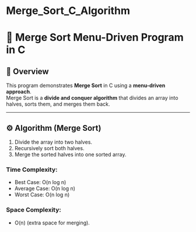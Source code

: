 # Merge_Sort_C_Algorithm
# 📘 Merge Sort Menu-Driven Program in C

## 📌 Overview
This program demonstrates **Merge Sort** in C using a **menu-driven approach**.  
Merge Sort is a **divide and conquer algorithm** that divides an array into halves, sorts them, and merges them back.

---

## ⚙️ Algorithm (Merge Sort)
1. Divide the array into two halves.  
2. Recursively sort both halves.  
3. Merge the sorted halves into one sorted array.  

### Time Complexity:
- Best Case: O(n log n)  
- Average Case: O(n log n)  
- Worst Case: O(n log n)  

### Space Complexity:
- O(n) (extra space for merging).
